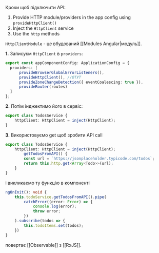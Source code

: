 Кроки щоб підключити API:
1. Provide HTTP module/providers in the app config using `provideHttpClient()`
2. Inject the `HttpClient` service
3. Use the `http` methods

`HttpClientModule` - це вбудований [[Modules Angular|модуль]].


**1.** Записуєм `HttpClient` в `providers`:
```ts title:app.component.config.ts
export const appComponentConfig: ApplicationConfig = {  
  providers: [  
      provideBrowserGlobalErrorListeners(),  
      provideHttpClient(), //ОТУТ 
      provideZoneChangeDetection({ eventCoalescing: true }),  
      provideRouter(routes)  
  ]  
};
```

**2.** Потім інджектимо його в сервіс:
```ts title:todos.service.ts
export class TodosService {  
    httpClient: HttpClient = inject(HttpClient);
}
```

**3.** Використовуємо get щоб зробити API call
```ts title:todos.service.ts
export class TodosService {  
    httpClient: HttpClient = inject(HttpClient);
	    getTodosFromAPI() {
        const url = `https://jsonplaceholder.typicode.com/todos`;
        return this.http.get<Array<Todo>>(url);
    }	
}
```

і викликаємо ту функцію в компоненті
```ts title:todos.component.ta
ngOnInit(): void {  
    this.todoService.getTodosFromAPI().pipe(  
        catchError((error: Error) => {  
            console.log(error);  
            throw error;  
        })  
    ).subscribe(todos => {  
        this.todoItems.set(todos);  
    })  
}
```
повертає [[Observable]] з [[RxJS]].




